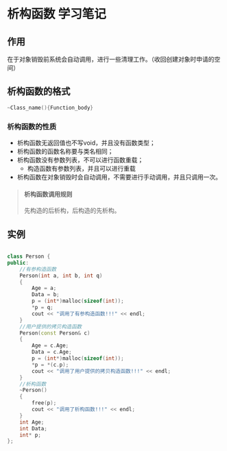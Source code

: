 # 析构函数 学习笔记

## **作用**

在于对象销毁前系统会自动调用，进行一些清理工作。（收回创建对象时申请的空间）

## **析构函数的格式**

```c++
~Class_name(){Function_body}
```

### 析构函数的性质

- 析构函数无返回值也不写void，并且没有函数类型；
- 析构函数的函数名称要与类名相同；
- 析构函数没有参数列表，不可以进行函数重载；
  - 构造函数有参数列表，并且可以进行重载
- 析构函数在对象销毁时会自动调用，不需要进行手动调用，并且只调用一次。

> ####  析构函数调用规则
>
> 先构造的后析构，后构造的先析构。

## **实例**

```c++

class Person {
public:
	//有参构造函数
	Person(int a, int b, int q)
	{
		Age = a;
		Data = b;
		p = (int*)malloc(sizeof(int));
		*p = q;
		cout << "调用了有参构造函数!!!" << endl;
	}
	//用户提供的拷贝构造函数
	Person(const Person& c)
	{
		Age = c.Age;
		Data = c.Age;
		p = (int*)malloc(sizeof(int));
		*p = *(c.p);
		cout << "调用了用户提供的拷贝构造函数!!!" << endl;
	}
	//析构函数
	~Person()
	{
		free(p);
		cout << "调用了析构函数!!!" << endl;
	}
	int Age;
	int Data;
	int* p;
};
```



